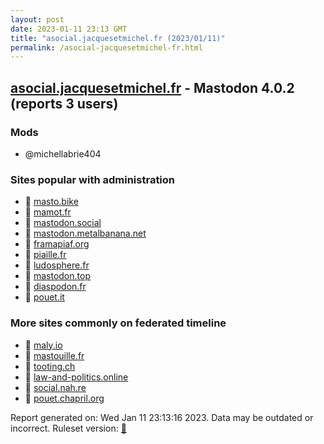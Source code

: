 ```yaml
---
layout: post
date: 2023-01-11 23:13 GMT
title: "asocial.jacquesetmichel.fr (2023/01/11)"
permalink: /asocial-jacquesetmichel-fr.html
---
```



## [asocial.jacquesetmichel.fr](https://asocial.jacquesetmichel.fr) - Mastodon 4.0.2 (reports 3 users)

### Mods
 * @michellabrie404

### Sites popular with administration

* 🐘 [masto.bike](/masto-bike.html)
* 🐘 [mamot.fr](/mamot-fr.html)
* 🐘 [mastodon.social](/mastodon-social.html)
* 🐘 [mastodon.metalbanana.net](/mastodon-metalbanana-net.html)
* 🐘 [framapiaf.org](/framapiaf-org.html)
* 🐘 [piaille.fr](/piaille-fr.html)
* 🐘 [ludosphere.fr](/ludosphere-fr.html)
* 🐘 [mastodon.top](/mastodon-top.html)
* 🐘 [diaspodon.fr](/diaspodon-fr.html)
* 🐘 [pouet.it](/pouet-it.html)

### More sites commonly on federated timeline

* 🐘 [maly.io](/maly-io.html)
* 🐘 [mastouille.fr](/mastouille-fr.html)
* 🐘 [tooting.ch](/tooting-ch.html)
* 🐘 [law-and-politics.online](/law-and-politics-online.html)
* 🐘 [social.nah.re](/social-nah-re.html)
* 🐘 [pouet.chapril.org](/pouet-chapril-org.html)

Report generated on: Wed Jan 11 23:13:16 2023. Data may be outdated or incorrect.
Ruleset version: [🧁](/version-cupcake)
